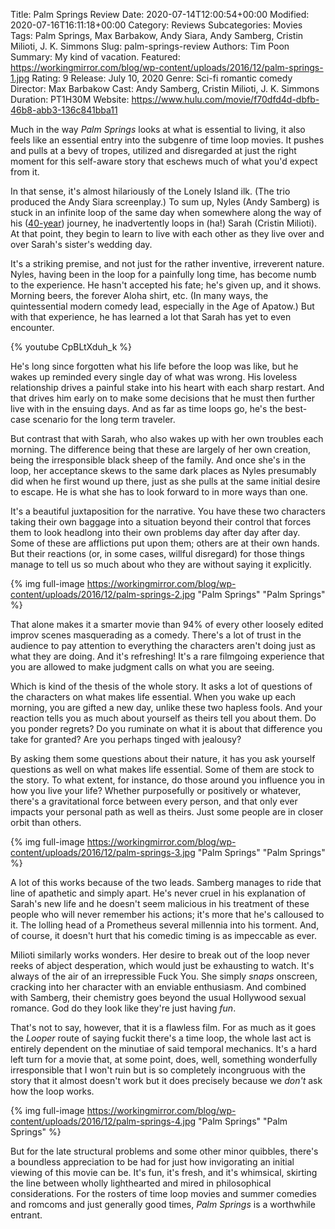 Title: Palm Springs Review
Date: 2020-07-14T12:00:54+00:00
Modified: 2020-07-16T16:11:18+00:00
Category: Reviews
Subcategories: Movies
Tags: Palm Springs, Max Barbakow, Andy Siara, Andy Samberg, Cristin Milioti, J. K. Simmons
Slug: palm-springs-review
Authors: Tim Poon
Summary: My kind of vacation.
Featured: https://workingmirror.com/blog/wp-content/uploads/2016/12/palm-springs-1.jpg
Rating: 9
Release: July 10, 2020
Genre: Sci-fi romantic comedy
Director: Max Barbakow
Cast: Andy Samberg, Cristin Milioti, J. K. Simmons
Duration: PT1H30M
Website: https://www.hulu.com/movie/f70dfd4d-dbfb-46b8-abb3-136c841bba11

Much in the way *Palm Springs* looks at what is essential to living, it also feels like an essential entry into the subgenre of time loop movies. It pushes and pulls at a bevy of tropes, utilized and disregarded at just the right moment for this self-aware story that eschews much of what you'd expect from it.

In that sense, it's almost hilariously of the Lonely Island ilk. (The trio produced the Andy Siara screenplay.) To sum up, Nyles (Andy Samberg) is stuck in an infinite loop of the same day when somewhere along the way of his ([40-year](https://decider.com/2020/07/10/palm-springs-endling-explained-andy-siara-interview/)) journey, he inadvertently loops in (ha!) Sarah (Cristin Milioti). At that point, they begin to learn to live with each other as they live over and over Sarah's sister's wedding day.

It's a striking premise, and not just for the rather inventive, irreverent nature. Nyles, having been in the loop for a painfully long time, has become numb to the experience. He hasn't accepted his fate; he's given up, and it shows. Morning beers, the forever Aloha shirt, etc. (In many ways, the quintessential modern comedy lead, especially in the Age of Apatow.) But with that experience, he has learned a lot that Sarah has yet to even encounter.

{% youtube CpBLtXduh_k %}

He's long since forgotten what his life before the loop was like, but he wakes up reminded every single day of what was wrong. His loveless relationship drives a painful stake into his heart with each sharp restart. And that drives him early on to make some decisions that he must then further live with in the ensuing days. And as far as time loops go, he's the best-case scenario for the long term traveler.

But contrast that with Sarah, who also wakes up with her own troubles each morning. The difference being that these are largely of her own creation, being the irresponsible black sheep of the family. And once she's in the loop, her acceptance skews to the same dark places as Nyles presumably did when he first wound up there, just as she pulls at the same initial desire to escape. He is what she has to look forward to in more ways than one.

It's a beautiful juxtaposition for the narrative. You have these two characters taking their own baggage into a situation beyond their control that forces them to look headlong into their own problems day after day after day. Some of these are afflictions put upon them; others are at their own hands. But their reactions (or, in some cases, willful disregard) for those things manage to tell us so much about who they are without saying it explicitly.

{% img full-image https://workingmirror.com/blog/wp-content/uploads/2016/12/palm-springs-2.jpg "Palm Springs" "Palm Springs" %}

That alone makes it a smarter movie than 94% of every other loosely edited improv scenes masquerading as a comedy. There's a lot of trust in the audience to pay attention to everything the characters aren't doing just as what they are doing. And it's refreshing! It's a rare filmgoing experience that you are allowed to make judgment calls on what you are seeing.

Which is kind of the thesis of the whole story. It asks a lot of questions of the characters on what makes life essential. When you wake up each morning, you are gifted a new day, unlike these two hapless fools. And your reaction tells you as much about yourself as theirs tell you about them. Do you ponder regrets? Do you ruminate on what it is about that difference you take for granted? Are you perhaps tinged with jealousy?

By asking them some questions about their nature, it has you ask yourself questions as well on what makes life essential. Some of them are stock to the story. To what extent, for instance, do those around you influence you in how you live your life? Whether purposefully or positively or whatever, there's a gravitational force between every person, and that only ever impacts your personal path as well as theirs. Just some people are in closer orbit than others.

{% img full-image https://workingmirror.com/blog/wp-content/uploads/2016/12/palm-springs-3.jpg "Palm Springs" "Palm Springs" %}

A lot of this works because of the two leads. Samberg manages to ride that line of apathetic and simply apart. He's never cruel in his explanation of Sarah's new life and he doesn't seem malicious in his treatment of these people who will never remember his actions; it's more that he's calloused to it. The lolling head of a Prometheus several millennia into his torment. And, of course, it doesn't hurt that his comedic timing is as impeccable as ever.

Milioti similarly works wonders. Her desire to break out of the loop never reeks of abject desperation, which would just be exhausting to watch. It's always of the air of an irrepressible Fuck You. She simply *snaps* onscreen, cracking into her character with an enviable enthusiasm. And combined with Samberg, their chemistry goes beyond the usual Hollywood sexual romance. God do they look like they're just having *fun*.

That's not to say, however, that it is a flawless film. For as much as it goes the *Looper* route of saying fuckit there's a time loop, the whole last act is entirely dependent on the minutiae of said temporal mechanics. It's a hard left turn for a movie that, at some point, does, well, something wonderfully irresponsible that I won't ruin but is so completely incongruous with the story that it almost doesn't work but it does precisely because we *don't* ask how the loop works.

{% img full-image https://workingmirror.com/blog/wp-content/uploads/2016/12/palm-springs-4.jpg "Palm Springs" "Palm Springs" %}

But for the late structural problems and some other minor quibbles, there's a boundless appreciation to be had for just how invigorating an initial viewing of this movie can be. It's fun, it's fresh, and it's whimsical, skirting the line between wholly lighthearted and mired in philosophical considerations. For the rosters of time loop movies and summer comedies and romcoms and just generally good times, *Palm Springs* is a worthwhile entrant.
